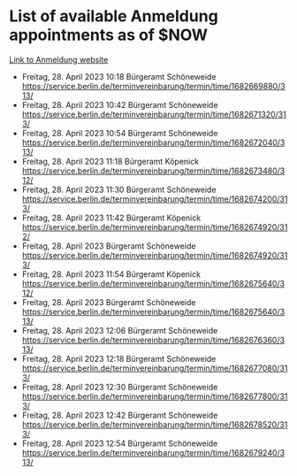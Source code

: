 # List of available Anmeldung appointments as of $NOW
[Link to Anmeldung website](https://service.berlin.de/terminvereinbarung/termin/tag.php?termin=1&anliegen[]=120686&dienstleisterlist=122210,122217,327316,122219,327312,122227,327314,122231,327346,122243,327348,122254,122252,329742,122260,329745,122262,329748,122271,327278,122273,327274,122277,327276,330436,122280,327294,122282,327290,122284,327292,122291,327270,122285,327266,122286,327264,122296,327268,150230,329760,122297,327286,122294,327284,122312,329763,122314,329775,122304,327330,122311,327334,122309,327332,317869,122281,327352,122279,329772,122283,122276,327324,122274,327326,122267,329766,122246,327318,122251,327320,122257,327322,122208,327298,122226,327300&herkunft=http%3A%2F%2Fservice.berlin.de%2Fdienstleistung%2F120686%2F)
- Freitag, 28. April 2023 10:18 Bürgeramt Schöneweide https://service.berlin.de/terminvereinbarung/termin/time/1682669880/313/
- Freitag, 28. April 2023 10:42 Bürgeramt Schöneweide https://service.berlin.de/terminvereinbarung/termin/time/1682671320/313/
- Freitag, 28. April 2023 10:54 Bürgeramt Schöneweide https://service.berlin.de/terminvereinbarung/termin/time/1682672040/313/
- Freitag, 28. April 2023 11:18 Bürgeramt Köpenick https://service.berlin.de/terminvereinbarung/termin/time/1682673480/312/
- Freitag, 28. April 2023 11:30 Bürgeramt Schöneweide https://service.berlin.de/terminvereinbarung/termin/time/1682674200/313/
- Freitag, 28. April 2023 11:42 Bürgeramt Köpenick https://service.berlin.de/terminvereinbarung/termin/time/1682674920/312/
- Freitag, 28. April 2023  Bürgeramt Schöneweide https://service.berlin.de/terminvereinbarung/termin/time/1682674920/313/
- Freitag, 28. April 2023 11:54 Bürgeramt Köpenick https://service.berlin.de/terminvereinbarung/termin/time/1682675640/312/
- Freitag, 28. April 2023  Bürgeramt Schöneweide https://service.berlin.de/terminvereinbarung/termin/time/1682675640/313/
- Freitag, 28. April 2023 12:06 Bürgeramt Schöneweide https://service.berlin.de/terminvereinbarung/termin/time/1682676360/313/
- Freitag, 28. April 2023 12:18 Bürgeramt Schöneweide https://service.berlin.de/terminvereinbarung/termin/time/1682677080/313/
- Freitag, 28. April 2023 12:30 Bürgeramt Schöneweide https://service.berlin.de/terminvereinbarung/termin/time/1682677800/313/
- Freitag, 28. April 2023 12:42 Bürgeramt Schöneweide https://service.berlin.de/terminvereinbarung/termin/time/1682678520/313/
- Freitag, 28. April 2023 12:54 Bürgeramt Schöneweide https://service.berlin.de/terminvereinbarung/termin/time/1682679240/313/
